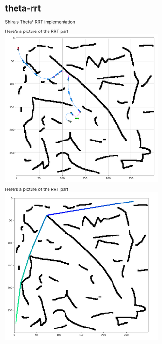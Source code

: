 # theta-rrt
Shira's Theta* RRT implementation

Here's a picture of the RRT part
!["Screenshot of RRT"](https://raw.githubusercontent.com/eshira/theta-rrt/master/Screenshot%20from%202019-05-06%2020-09-48.png)


Here's a picture of the RRT part
!["Screenshot of Theta*"](https://raw.githubusercontent.com/eshira/theta-rrt/master/300Thetastaar.png)

